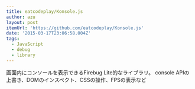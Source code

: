 ```yaml
---
title: eatcodeplay/Konsole.js
author: azu
layout: post
itemUrl: 'https://github.com/eatcodeplay/Konsole.js'
date: '2015-03-17T23:06:58.004Z'
tags:
  - JavaScript
  - debug
  - library
---
```

画面内にコンソールを表示できるFirebug Lite的なライブラリ。
console APIの上書き、DOMのインスペクト、CSSの操作、FPSの表示など
